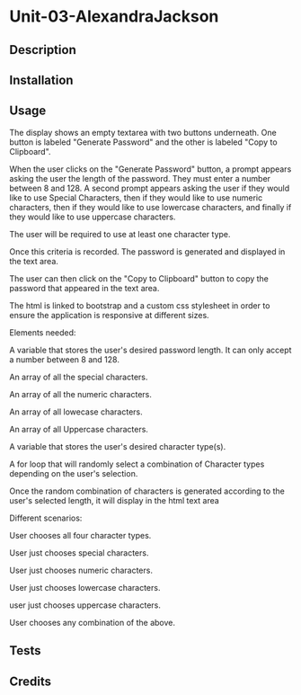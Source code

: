 # Unit-03-AlexandraJackson



## Description



## Installation


## Usage

The display shows an empty textarea with two buttons underneath. One button is labeled "Generate Password" and the other is labeled "Copy to Clipboard". 

When the user clicks on the "Generate Password" button, a prompt appears asking the user the length of the password. They must enter a number between 8 and 128. A second prompt appears asking the user if they would like to use Special Characters, then if they would like to use numeric characters, then if they would like to use lowercase characters, and finally if they would like to use uppercase characters. 

The user will be required to use at least one character type. 

Once this criteria is recorded. The password is generated and displayed in the text area. 

The user can then click on the "Copy to Clipboard" button to copy the password that appeared in the text area. 

The html is linked to bootstrap and a custom css stylesheet in order to ensure the application is responsive at different sizes. 


Elements needed:

A variable that stores the user's desired password length. It can only accept a number between 8 and 128.
 
An array of all the special characters.

An array of all the numeric characters.

An array of all lowecase characters. 

An array of all Uppercase characters.

A variable that stores the user's desired character type(s). 

A for loop that will randomly select a combination of Character types depending on the user's selection. 

Once the random combination of characters is generated according to the user's selected length, it will display in the html text area


Different scenarios:

User chooses all four character types. 

User just chooses special characters.

User just chooses numeric characters.

User just chooses lowercase characters. 

user just chooses uppercase characters. 


User chooses any combination of the above. 











## Tests



## Credits
